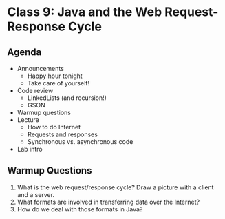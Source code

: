 # Class 9: Java and the Web Request-Response Cycle

## Agenda

- Announcements
  - Happy hour tonight
  - Take care of yourself!
- Code review
  - LinkedLists (and recursion!)
  - GSON
- Warmup questions
- Lecture
  - How to do Internet
  - Requests and responses
  - Synchronous vs. asynchronous code
- Lab intro

## Warmup Questions

1. What is the web request/response cycle? Draw a picture with a client and a server.
2. What formats are involved in transferring data over the Internet?
3. How do we deal with those formats in Java?
